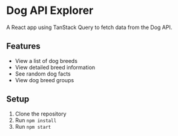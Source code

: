 # Dog API Explorer

A React app using TanStack Query to fetch data from the Dog API.

## Features
- View a list of dog breeds
- View detailed breed information
- See random dog facts
- View dog breed groups

## Setup

1. Clone the repository
2. Run `npm install`
3. Run `npm start`


